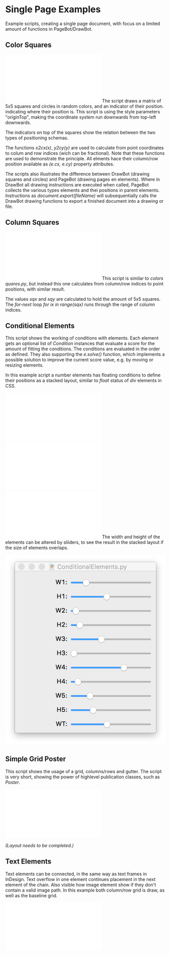 # Single Page Examples
Example scripts, creating a single page document, with focus on a limited amount of functions in PageBot/DrawBot.

## Color Squares

![gallery/ColorSquares.pdf](gallery/ColorSquares.pdf)
The script draws a matrix of 5x5 squares and circles in random colors, and an indicator of their position. indicating where their position is. This script is using the style parameters "originTop", making the coordinate system run downwards from top-left downwards.

The indicators on top of the squares show the relation between the two types of positioning schemas.

The functions *x2cx(x)*, *y2cy(y)* are used to calculate from point coordinates to colum and row indices (wich can be fractional).
Note that these functions are used to demonstrate the principle. All elments hace their column/row position available as *(e.cx, e.cy)* property attributes.

The scripts also illustrates the difference between DrawBot (drawing squares and circles) and PageBot (drawing pages en elements). Where in DrawBot all drawing instructions are executed when called, PageBot collects the various types elements and thei positions in parent elements. Instructions as *document.export(fileName)* will subsequentially calls the DrawBot drawing functions to export a finished document into a drawing or file.

## Column Squares

![gallery/ColorSquares.pdf](gallery/ColumnSquares.pdf)
This script is similar to *colors	quares.py*, but instead this one calculates from column/row indices to point positions, with similar result.

The values *sqx* and *sqy* are calculated to hold the amount of 5x5 squares. 
The *for-next* loop *for ix in range(sqx)* runs through the range of column indices.

## Conditional Elements

This script shows the working of conditions with elements. Each element gets an optional list of *Condition* instances that evaluate a score for the amount of fitting the conditions. The conditions are evaluated in the order as defined. They also supporting the *e.solve()* function, which implements a possible solution to improve the current score value, e.g. by moving or resizing elements.

In this example script a number elements has floating conditions to define their positions as a stacked layout, similar to *float* status of *div* elements in CSS.

![gallery/ColorSquares.pdf](gallery/ConditionalElements1.pdf)
![gallery/ColorSquares.pdf](gallery/ConditionalElements1.pdf)
![gallery/ColorSquares.pdf](gallery/ConditionalElements2.pdf
)
The width and height of the elements can be altered by sliiders, to see the result in the stacked layout if the size of elements overlaps.

![gallery/ConditionalElementSliders.png](gallery/ConditionalElementSliders.png)

## Simple Grid Poster
This script shows the usage of a grid, columns/rows and gutter. The script is very short, showing the power of highlevel publication classes, such as *Poster*.

![gallery/SimpleGridPoster.pdf](gallery/SimpleGridPoster.pdf)

*(Layout needs to be completed.)*

## Text Elements

Text elements can be connected, in the same way as text frames in InDesign. Text overflow in one element continues placement in the next element of the chain.
Also visible how image element show if they don't contain a valid image path. 
In this example both column/row grid is draw, as well as the baseline grid.

![gallery/TextElements.pdf](gallery/TextElements.pdf)
